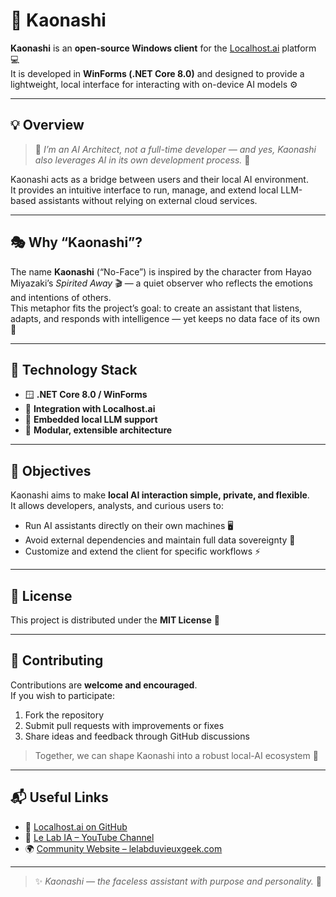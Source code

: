 # 🏮 Kaonashi

**Kaonashi** is an **open-source Windows client** for the [Localhost.ai](https://github.com/nexai-net/Localhost.ai) platform 💻  
It is developed in **WinForms (.NET Core 8.0)** and designed to provide a lightweight, local interface for interacting with on-device AI models ⚙️

---

## 💡 Overview

> 🧠 *I’m an AI Architect, not a full-time developer — and yes, Kaonashi also leverages AI in its own development process.* 🤖  

Kaonashi acts as a bridge between users and their local AI environment.  
It provides an intuitive interface to run, manage, and extend local LLM-based assistants without relying on external cloud services.

---

## 🎭 Why “Kaonashi”?

The name **Kaonashi** (“No-Face”) is inspired by the character from Hayao Miyazaki’s *Spirited Away* 🎬 — a quiet observer who reflects the emotions and intentions of others.  
This metaphor fits the project’s goal: to create an assistant that listens, adapts, and responds with intelligence — yet keeps no data face of its own 👺

---

## 🧩 Technology Stack

- 🪟 **.NET Core 8.0 / WinForms**  
- 🔌 **Integration with Localhost.ai**
- 🧠 **Embedded local LLM support**
- 🧰 **Modular, extensible architecture**

---

## 🚀 Objectives

Kaonashi aims to make **local AI interaction simple, private, and flexible**.  
It allows developers, analysts, and curious users to:

- Run AI assistants directly on their own machines 🖥️  
- Avoid external dependencies and maintain full data sovereignty 🔐  
- Customize and extend the client for specific workflows ⚡  

---

## 📜 License

This project is distributed under the **MIT License** 📝

---

## 🤝 Contributing

Contributions are **welcome and encouraged**.  
If you wish to participate:

1. Fork the repository  
2. Submit pull requests with improvements or fixes  
3. Share ideas and feedback through GitHub discussions  

> Together, we can shape Kaonashi into a robust local-AI ecosystem 💪  

---

## 📬 Useful Links

- 🔗 [Localhost.ai on GitHub](https://github.com/nexai-net/Localhost.ai)
- 🧭 [Le Lab IA – YouTube Channel](https://www.youtube.com/@lelabia)
- 🌍 [Community Website – lelabduvieuxgeek.com](https://lelabduvieuxgeek.com)

---

> ✨ *Kaonashi — the faceless assistant with purpose and personality.* 🩶
